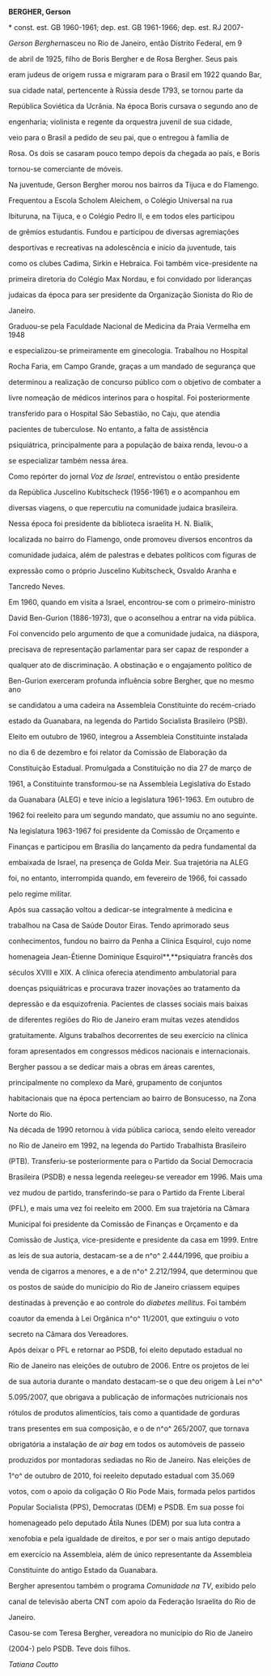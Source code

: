 **BERGHER, Gerson**



\* const. est. GB 1960-1961; dep. est. GB 1961-1966; dep. est. RJ 2007-



*Gerson Bergher*nasceu no Rio de Janeiro, então Distrito Federal, em 9

de abril de 1925, filho de Boris Bergher e de Rosa Bergher. Seus pais

eram judeus de origem russa e migraram para o Brasil em 1922 quando Bar,

sua cidade natal, pertencente à Rússia desde 1793, se tornou parte da

República Soviética da Ucrânia. Na época Boris cursava o segundo ano de

engenharia; violinista e regente da orquestra juvenil de sua cidade,

veio para o Brasil a pedido de seu pai, que o entregou à família de

Rosa. Os dois se casaram pouco tempo depois da chegada ao país, e Boris

tornou-se comerciante de móveis.



Na juventude, Gerson Bergher morou nos bairros da Tijuca e do Flamengo.

Frequentou a Escola Scholem Aleichem, o Colégio Universal na rua

Ibituruna, na Tijuca, e o Colégio Pedro II, e em todos eles participou

de grêmios estudantis. Fundou e participou de diversas agremiações

desportivas e recreativas na adolescência e início da juventude, tais

como os clubes Cadima, Sirkin e Hebraica. Foi também vice-presidente na

primeira diretoria do Colégio Max Nordau, e foi convidado por lideranças

judaicas da época para ser presidente da Organização Sionista do Rio de

Janeiro.



Graduou-se pela Faculdade Nacional de Medicina da Praia Vermelha em 1948

e especializou-se primeiramente em ginecologia. Trabalhou no Hospital

Rocha Faria, em Campo Grande, graças a um mandado de segurança que

determinou a realização de concurso público com o objetivo de combater a

livre nomeação de médicos interinos para o hospital. Foi posteriormente

transferido para o Hospital São Sebastião, no Caju, que atendia

pacientes de tuberculose. No entanto, a falta de assistência

psiquiátrica, principalmente para a população de baixa renda, levou-o a

se especializar também nessa área.



Como repórter do jornal *Voz de Israel*, entrevistou o então presidente

da República Juscelino Kubitscheck (1956-1961) e o acompanhou em

diversas viagens, o que repercutiu na comunidade judaica brasileira.

Nessa época foi presidente da biblioteca israelita H. N. Bialik,

localizada no bairro do Flamengo, onde promoveu diversos encontros da

comunidade judaica, além de palestras e debates políticos com figuras de

expressão como o próprio Juscelino Kubitscheck, Osvaldo Aranha e

Tancredo Neves.



Em 1960, quando em visita a Israel, encontrou-se com o primeiro-ministro

David Ben-Gurion (1886-1973), que o aconselhou a entrar na vida pública.

Foi convencido pelo argumento de que a comunidade judaica, na diáspora,

precisava de representação parlamentar para ser capaz de responder a

qualquer ato de discriminação. A obstinação e o engajamento político de

Ben-Gurion exerceram profunda influência sobre Bergher, que no mesmo ano

se candidatou a uma cadeira na Assembleia Constituinte do recém-criado

estado da Guanabara, na legenda do Partido Socialista Brasileiro (PSB).



Eleito em outubro de 1960, integrou a Assembleia Constituinte instalada

no dia 6 de dezembro e foi relator da Comissão de Elaboração da

Constituição Estadual. Promulgada a Constituição no dia 27 de março de

1961, a Constituinte transformou-se na Assembleia Legislativa do Estado

da Guanabara (ALEG) e teve início a legislatura 1961-1963. Em outubro de

1962 foi reeleito para um segundo mandato, que assumiu no ano seguinte.

Na legislatura 1963-1967 foi presidente da Comissão de Orçamento e

Finanças e participou em Brasília do lançamento da pedra fundamental da

embaixada de Israel, na presença de Golda Meir. Sua trajetória na ALEG

foi, no entanto, interrompida quando, em fevereiro de 1966, foi cassado

pelo regime militar.



Após sua cassação voltou a dedicar-se integralmente à medicina e

trabalhou na Casa de Saúde Doutor Eiras. Tendo aprimorado seus

conhecimentos, fundou no bairro da Penha a Clínica Esquirol, cujo nome

homenageia Jean-Étienne Dominique Esquirol**,**psiquiatra francês dos

séculos XVIII e XIX. A clínica oferecia atendimento ambulatorial para

doenças psiquiátricas e procurava trazer inovações ao tratamento da

depressão e da esquizofrenia. Pacientes de classes sociais mais baixas

de diferentes regiões do Rio de Janeiro eram muitas vezes atendidos

gratuitamente. Alguns trabalhos decorrentes de seu exercício na clínica

foram apresentados em congressos médicos nacionais e internacionais.

Bergher passou a se dedicar mais a obras em áreas carentes,

principalmente no complexo da Maré, grupamento de conjuntos

habitacionais que na época pertenciam ao bairro de Bonsucesso, na Zona

Norte do Rio.



Na década de 1990 retornou à vida pública carioca, sendo eleito vereador

no Rio de Janeiro em 1992, na legenda do Partido Trabalhista Brasileiro

(PTB). Transferiu-se posteriormente para o Partido da Social Democracia

Brasileira (PSDB) e nessa legenda reelegeu-se vereador em 1996. Mais uma

vez mudou de partido, transferindo-se para o Partido da Frente Liberal

(PFL), e mais uma vez foi reeleito em 2000. Em sua trajetória na Câmara

Municipal foi presidente da Comissão de Finanças e Orçamento e da

Comissão de Justiça, vice-presidente e presidente da casa em 1999. Entre

as leis de sua autoria, destacam-se a de n^o^ 2.444/1996, que proibiu a

venda de cigarros a menores, e a de n^o^ 2.212/1994, que determinou que

os postos de saúde do município do Rio de Janeiro criassem equipes

destinadas à prevenção e ao controle do *diabetes mellitus*. Foi também

coautor da emenda à Lei Orgânica n^o^ 11/2001, que extinguiu o voto

secreto na Câmara dos Vereadores.



Após deixar o PFL e retornar ao PSDB, foi eleito deputado estadual no

Rio de Janeiro nas eleições de outubro de 2006. Entre os projetos de lei

de sua autoria durante o mandato destacam-se o que deu origem à Lei n^o^

5.095/2007, que obrigava a publicação de informações nutricionais nos

rótulos de produtos alimentícios, tais como a quantidade de gorduras

trans presentes em sua composição, e o de n^o^ 265/2007, que tornava

obrigatória a instalação de *air bag* em todos os automóveis de passeio

produzidos por montadoras sediadas no Rio de Janeiro. Nas eleições de

1^o^ de outubro de 2010, foi reeleito deputado estadual com 35.069

votos, com o apoio da coligação O Rio Pode Mais, formada pelos partidos

Popular Socialista (PPS), Democratas (DEM) e PSDB. Em sua posse foi

homenageado pelo deputado Átila Nunes (DEM) por sua luta contra a

xenofobia e pela igualdade de direitos, e por ser o mais antigo deputado

em exercício na Assembleia, além de único representante da Assembleia

Constituinte do antigo Estado da Guanabara.



Bergher apresentou também o programa *Comunidade na TV*, exibido pelo

canal de televisão aberta CNT com apoio da Federação Israelita do Rio de

Janeiro.



Casou-se com Teresa Bergher, vereadora no município do Rio de Janeiro

(2004-) pelo PSDB. Teve dois filhos.



*Tatiana Coutto*



